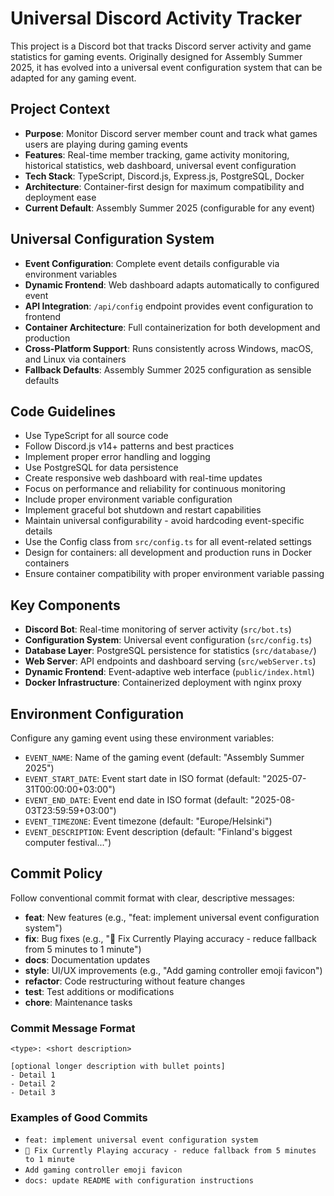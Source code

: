 <!-- Use this file to provide workspace-specific custom instructions to Copilot. For more details, visit https://code.visualstudio.com/docs/copilot/copilot-customization#_use-a-githubcopilotinstructionsmd-file -->

# Universal Discord Activity Tracker

This project is a Discord bot that tracks Discord server activity and game statistics for gaming events. Originally designed for Assembly Summer 2025, it has evolved into a universal event configuration system that can be adapted for any gaming event.

## Project Context
- **Purpose**: Monitor Discord server member count and track what games users are playing during gaming events
- **Features**: Real-time member tracking, game activity monitoring, historical statistics, web dashboard, universal event configuration
- **Tech Stack**: TypeScript, Discord.js, Express.js, PostgreSQL, Docker
- **Architecture**: Container-first design for maximum compatibility and deployment ease
- **Current Default**: Assembly Summer 2025 (configurable for any event)

## Universal Configuration System
- **Event Configuration**: Complete event details configurable via environment variables
- **Dynamic Frontend**: Web dashboard adapts automatically to configured event
- **API Integration**: `/api/config` endpoint provides event configuration to frontend
- **Container Architecture**: Full containerization for both development and production
- **Cross-Platform Support**: Runs consistently across Windows, macOS, and Linux via containers
- **Fallback Defaults**: Assembly Summer 2025 configuration as sensible defaults

## Code Guidelines
- Use TypeScript for all source code
- Follow Discord.js v14+ patterns and best practices
- Implement proper error handling and logging
- Use PostgreSQL for data persistence
- Create responsive web dashboard with real-time updates
- Focus on performance and reliability for continuous monitoring
- Include proper environment variable configuration
- Implement graceful bot shutdown and restart capabilities
- Maintain universal configurability - avoid hardcoding event-specific details
- Use the Config class from `src/config.ts` for all event-related settings
- Design for containers: all development and production runs in Docker containers
- Ensure container compatibility with proper environment variable passing

## Key Components
- **Discord Bot**: Real-time monitoring of server activity (`src/bot.ts`)
- **Configuration System**: Universal event configuration (`src/config.ts`)
- **Database Layer**: PostgreSQL persistence for statistics (`src/database/`)
- **Web Server**: API endpoints and dashboard serving (`src/webServer.ts`)
- **Dynamic Frontend**: Event-adaptive web interface (`public/index.html`)
- **Docker Infrastructure**: Containerized deployment with nginx proxy

## Environment Configuration
Configure any gaming event using these environment variables:
- `EVENT_NAME`: Name of the gaming event (default: "Assembly Summer 2025")
- `EVENT_START_DATE`: Event start date in ISO format (default: "2025-07-31T00:00:00+03:00")
- `EVENT_END_DATE`: Event end date in ISO format (default: "2025-08-03T23:59:59+03:00")
- `EVENT_TIMEZONE`: Event timezone (default: "Europe/Helsinki")
- `EVENT_DESCRIPTION`: Event description (default: "Finland's biggest computer festival...")

## Commit Policy
Follow conventional commit format with clear, descriptive messages:
- **feat**: New features (e.g., "feat: implement universal event configuration system")
- **fix**: Bug fixes (e.g., "🐛 Fix Currently Playing accuracy - reduce fallback from 5 minutes to 1 minute")
- **docs**: Documentation updates
- **style**: UI/UX improvements (e.g., "Add gaming controller emoji favicon")
- **refactor**: Code restructuring without feature changes
- **test**: Test additions or modifications
- **chore**: Maintenance tasks

### Commit Message Format
```
<type>: <short description>

[optional longer description with bullet points]
- Detail 1
- Detail 2
- Detail 3
```

### Examples of Good Commits
- `feat: implement universal event configuration system`
- `🐛 Fix Currently Playing accuracy - reduce fallback from 5 minutes to 1 minute`
- `Add gaming controller emoji favicon`
- `docs: update README with configuration instructions`
